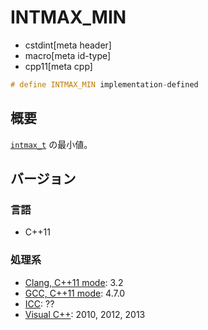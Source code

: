 # INTMAX_MIN
* cstdint[meta header]
* macro[meta id-type]
* cpp11[meta cpp]

```cpp
# define INTMAX_MIN implementation-defined
```

## 概要
[`intmax_t`](intmax_t.md) の最小値。

## バージョン
### 言語
- C++11

### 処理系
- [Clang, C++11 mode](/implementation.md#clang): 3.2
- [GCC, C++11 mode](/implementation.md#gcc): 4.7.0
- [ICC](/implementation.md#icc): ??
- [Visual C++](/implementation.md#visual_cpp): 2010, 2012, 2013
